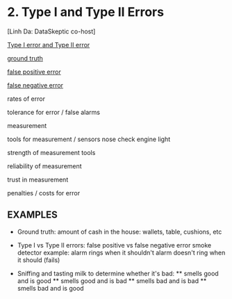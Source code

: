 # 2. Type I and Type II Errors
	
[Linh Da: DataSkeptic co-host]

[Type I error and Type II error](https://en.wikipedia.org/wiki/Type_I_and_type_II_errors#Type_I_error)

[ground truth](https://en.wikipedia.org/wiki/Ground_truth)

[false positive error](https://en.wikipedia.org/wiki/False_positives_and_false_negatives#False_positive_error)

[false negative error](https://en.wikipedia.org/wiki/False_positives_and_false_negatives#False_positive_error)

rates of error

tolerance for error / false alarms

measurement

tools for measurement / sensors
	nose
	check engine light

strength of measurement tools

reliability of measurement

trust in measurement

penalties / costs for error

## EXAMPLES

* Ground truth: amount of cash in the house: wallets, table, cushions, etc

* Type I vs Type II errors: 
	false positive vs false negative error
		smoke detector example:
			alarm rings when it shouldn't
			alarm doesn't ring when it should (fails)

* Sniffing and tasting milk to determine whether it's bad:
** smells good and is good
** smells good and is bad
** smells bad and is bad
** smells bad and is good
